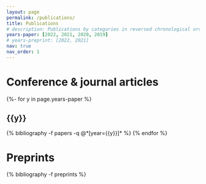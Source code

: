 ```yaml
---
layout: page
permalink: /publications/
title: Publications
# description: Publications by categories in reversed chronological order.
years-paper: [2022, 2021, 2020, 2019]
# years-preprint: [2022, 2021]
nav: true
nav_order: 1
---
```

<!-- _pages/publications.md -->
<div class="publications">

<h1>Conference & journal articles</h1>

{%- for y in page.years-paper %}
  <h2 class="year">{{y}}</h2>
  {% bibliography -f papers -q @*[year={{y}}]* %}
{% endfor %}

</div>

<div class="publications">

<h1>Preprints</h1>

{% bibliography -f preprints %}

</div>
